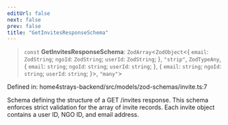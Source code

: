```yaml
---
editUrl: false
next: false
prev: false
title: "GetInvitesResponseSchema"
---
```


> `const` **GetInvitesResponseSchema**: `ZodArray`\<`ZodObject`\<\{ `email`: `ZodString`; `ngoId`: `ZodString`; `userId`: `ZodString`; \}, `"strip"`, `ZodTypeAny`, \{ `email`: `string`; `ngoId`: `string`; `userId`: `string`; \}, \{ `email`: `string`; `ngoId`: `string`; `userId`: `string`; \}\>, `"many"`\>

Defined in: home4strays-backend/src/models/zod-schemas/invite.ts:7

Schema defining the structure of a GET /invites response.
This schema enforces strict validation for the array of invite records.
Each invite object contains a user ID, NGO ID, and email address.
